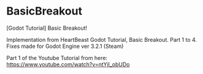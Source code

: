 # BasicBreakout
[Godot Tutorial] Basic Breakout!

Implementation from HeartBeast Godot Tutorial, Basic Breakout. Part 1 to 4.<br/>
Fixes made for Godot Engine ver 3.2.1 (Steam)<br/>

Part 1 of the Youtube Tutorial from here:<br/>
https://www.youtube.com/watch?v=ntYjl_obUDo
